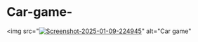# Car-game-
<img src="<a href="https://ibb.co/mJSZzbp"><img src="https://i.ibb.co/LSvjpYK/Screenshot-2025-01-09-224945.png" alt="Screenshot-2025-01-09-224945" border="0"></a>" alt="Car game"
